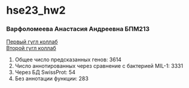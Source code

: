 # hse23_hw2
### Варфоломеева Анастасия Андреевна БПМ213

[Первый гугл коллаб](https://colab.research.google.com/drive/1pAVSAzkO21VTxwMWb8LaridmVC9FijS-?usp=sharing)\
[Второй гугл коллаб](https://colab.research.google.com/drive/13vQSYBOVtrppHg-e9OxMHIch2yRsbgLf?usp=sharing)

1. Общее число предсказанных генов: 3614
2. Число аннотированных через сравнение с бактерией MIL-1: 3331
3. Через БД SwissProt: 54
4. Без аннотации функции: 283
